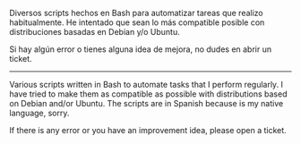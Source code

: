 Diversos scripts hechos en Bash para automatizar tareas que realizo habitualmente. He intentado que sean lo más compatible posible con distribuciones basadas en Debian y/o Ubuntu.

Si hay algún error o tienes alguna idea de mejora, no dudes en abrir un ticket.

---

Various scripts written in Bash to automate tasks that I perform regularly. I have tried to make them as compatible as possible with distributions based on Debian and/or Ubuntu. The scripts are in Spanish because is my native language, sorry.

If there is any error or you have an improvement idea, please open a ticket.
